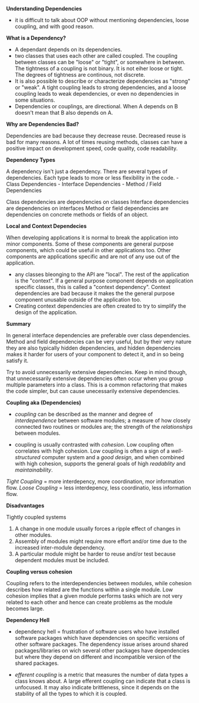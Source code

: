 **Understanding Dependencies**

  - it is difficult to talk about OOP without mentioning dependencies, loose coupling, and with good reason. 

**What is a Dependency?**

  - A dependant depends on its dependencies.
  - two classes that uses each other are called coupled. The coupling between classes can be "loose" or "tight", or somewhere in between. The tightness of a coupling is not binary. It is not eiher loose or tight. The degrees of tightness are continous, not discrete. 
  - It is also possible to describe or characterize dependencies as "strong" or "weak". A tight coupling leads to strong dependencies, and a loose coupling leads to weak dependencies, or even no dependencies in some situations. 
  - Dependencies or couplings, are directional. When A depends on B doesn't mean that B also depends on A.

**Why are Dependencies Bad?**

  Dependencies are bad because they decrease reuse. Decreased reuse is bad for many reasons. A lot of times reusing methods, classes can have a positive impact on development speed, code quality, code readability.

**Dependency Types**

  A dependency isn't just a dependency. There are several types of dependencies. Each type leads to more or less flexibility in the code. 
    - Class Dependencies
    - Interface Dependencies
    - Method / Field Dependencies

  Class dependencies are dependencies on classes
  Interface dependencies are dependencies on interfaces
  Method or field dependencies are dependencies on concrete methods or fields of an object. 

**Local and Context Dependecies**

  When developing applications it is normal to break the application into minor components. Some of these components are general purpose components, which could be useful in other applications too. Other components are applications specific and are not of any use out of the application. 

  - any classes bleonging to the API are "local". The rest of the application is the "context". If a general purpose component depends on application specific classes, this is called a "context dependency". Context dependencies are bad because it makes the the general purpose component unusable outside of the application too. 
  - Creating context dependencies are often created to try to simplify the design of the application. 

**Summary**

  In general interface dependencies are preferable over class dependencies. Method and field dependencies can be very useful, but by their very nature they are also typically hidden dependencies, and hidden dependencies makes it harder for users of your component to detect it, and in so being satisfy it. 

  Try to avoid unnecessarily extensive dependencies. Keep in mind though, that unnecessarily extensive dependencies often occur when you group multiple parameters into a class. This is a common refactoring that makes the code simpler, but can cause unecessarily extensive dependencies. 

**Coupling aka (Dependencies)**

  - *coupling* can be described as the manner and degree of *interdependence* between software modules; a measure of how closely connected two routines or modules are; the strength of the *relationships* between modules.

  - coupling is usually contrasted with *cohesion*. Low coupling often correlates with high cohesion. Low coupling is often a sign of a *well-structured* computer system and a *good design*, and when combined with high cohesion, supports the general goals of high *readablity* and *maintainability*.

  *Tight Coupling* = more interdepency, more coordination, mor information flow.
  *Loose Coupling* = less interdepency, less coordinatio, less information flow.

  **Disadvantages**

  Tightly coupled systems
  1. A change in one module usually forces a ripple effect of changes in other modules.
  2. Assembly of modules might require more effort and/or time due to the increased inter-module dependency. 
  3. A particular module might be harder to reuse and/or test because dependent modules must be included. 

  **Coupling versus cohesion**

  Coupling refers to the interdependencies between modules, while cohesion describes how related are the functions within a single module. Low cohesion implies that a given module performs tasks which are not very related to each other and hence can create problems as the module becomes large.

**Dependency Hell**

 - dependency hell = frustration of software users who have installed software packages which have dependencies on specific versions of other software packages. The dependency issue arises around shared packages/libraries on wich several other packages have dependencies but where they depend on different and incompatible version of the shared packages. 

 - *efferent coupling* is a metric that measures the number of data types a class knows about. A large efferent coupling can indicate that a class is unfocused. It may also indicate brittleness, since it depends on the stability of all the types to which it is coupled. 





